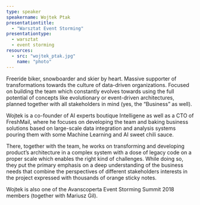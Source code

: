 ```yaml
---
type: speaker
speakername: Wojtek Ptak
presentationtitle: 
  - "Warsztat Event Storming"
presentationtype: 
  - warsztat
  - event storming
resources:
  - src: "wojtek_ptak.jpg"
    name: "photo"
---
```


Freeride biker, snowboarder and skier by heart. Massive supporter of transformations towards the culture of data-driven organizations. Focused on building the team which constantly evolves towards using the full potential of concepts like evolutionary or event-driven architectures, planned together with all stakeholders in mind (yes, the “Business” as well).

Wojtek is a co-founder of AI experts boutique Intelligene as well as a CTO of FreshMail, where he focuses on developing the team and baking business solutions based on large-scale data integration and analysis systems pouring them with some Machine Learning and AI sweet chili sauce.

There, together with the team, he works on transforming and developing product’s architecture in a complex system with a dose of legacy code on a proper scale which enables the right kind of challenges. While doing so, they put the primary emphasis on a deep understanding of the business needs that combine the perspectives of different stakeholders interests in the project expressed with thousands of orange sticky notes.

Wojtek is also one of the Avanscoperta Event Storming Summit 2018 members (together with Mariusz Gil).